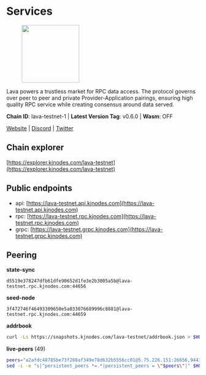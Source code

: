 # Services

<figure><img src="https://raw.githubusercontent.com/kj89/testnet_manuals/main/pingpub/logos/lava.png" width="150" alt=""><figcaption></figcaption></figure>

Lava powers a trustless market for RPC data access. The protocol  governs over peer to peer and private Provider-Application pairings,  ensuring high quality RPC service while creating consensus around data served.

**Chain ID**: lava-testnet-1 | **Latest Version Tag**: v0.6.0 | **Wasm**: OFF

[Website](https://lavanet.xyz) | [Discord](https://discord.com/invite/Tbk5NxTCdA) | [Twitter](https://twitter.com/lavanetxyz)




## Chain explorer
[https://explorer.kjnodes.com/lava-testnet](https://explorer.kjnodes.com/lava-testnet)

## Public endpoints

* api: [https://lava-testnet.api.kjnodes.com](https://lava-testnet.api.kjnodes.com)
* rpc: [https://lava-testnet.rpc.kjnodes.com](https://lava-testnet.rpc.kjnodes.com)
* grpc: [https://lava-testnet.grpc.kjnodes.com](https://lava-testnet.grpc.kjnodes.com)

## Peering

**state-sync**

```text
d5519e378247dfb61dfe90652d1fe3e2b3005a5b@lava-testnet.rpc.kjnodes.com:44656
```

**seed-node**

```text
3f472746f46493309650e5a033076689996c8881@lava-testnet.rpc.kjnodes.com:44659
```

**addrbook**
```bash
curl -Ls https://snapshots.kjnodes.com/lava-testnet/addrbook.json > $HOME/.lava/config/addrbook.json
```

**live-peers** (49)
```bash
peers="a2afdc48785be73f208af349e78d632b5556cc01@5.75.226.151:26656,944389dd08321247c8ad687d904591a3d73d16c6@173.249.38.130:26656,d5519e378247dfb61dfe90652d1fe3e2b3005a5b@65.109.68.190:44656,ec8065014ed4814b12c884ed528b96f281104528@65.21.131.215:26686,e1383b216c42acc842193c5ac7321ce6c0d73db0@78.47.37.142:26656,3173b2d34ce415ee9a1bf08646d85688bf49e299@5.189.186.222:36656,e8256f9fedf27b6de76c8a13e2db050d0a7bd905@95.216.42.83:26656,c5c98017339ce6d4d5d2a4fd0fb1aaeb966ef0f7@65.108.124.57:36656,370ae92bd28701e0c1d8dc912ccf0d40fe0db3d5@157.90.245.166:26656,8a089094624f27698f365402a059b8b810532805@207.180.229.129:26656,821c9347c927db52138dcd4bb54478fdf17f273e@81.0.218.53:26656,4634ca7cefe997035440df1095915ed255e81296@49.12.189.98:26656,e268a2ce255d51a93e6ec89ee73c233bbaec70f4@49.12.185.46:26656,c0efea9152aed75fcf3022b8af45243818c59d6a@49.12.13.104:26656,07c8a4eea1f6826509d9da5ec7eee7a1a145ab09@20.24.72.210:26656,877fb1670209bc2a347d7755388b677b330e98ea@95.216.9.42:26656,4732ed188fbe7603f81d9f4c825397277bb72217@5.75.235.195:26656,1598a86c04a64d17fa15a07eb201f50c5d760842@75.119.136.106:26656,a753585da65620cd735d790955c548ce2f3f2286@167.86.98.134:26656,9a151159039fd8abce61ddb21e5342605787792b@5.75.228.39:26656,dfa93668152cb6b3a822c987f9c22110a1c2f314@178.18.255.221:26656,4ad3f3731073a016fa0c99118b2a5a2d313928f5@207.180.233.148:26656,61c9667630221059a971a114e48a936f45084d2e@185.209.230.156:26656,ec3a0b0399b19e89e04a1fef5cfafdc0f3d8a1d7@185.209.230.159:26656,3aef9d4925d9c299a77a4209db2be3fd7ded4ad0@94.103.91.148:26656,0c630a0e2afc5e03a32e989a47743d7c09e31337@138.201.173.81:26656,6a55747d1f93e46696f233ac563e28fea24afc47@38.242.237.192:36656,e83c0fdeb2b0e258bb559d657d0907b63635127a@159.69.149.85:26656,bec79fab73dbbe345d8b26cdeeeee4ab83fdf80e@176.9.22.117:35656,474e2436e097c28472a1fe269e1825762fa340d6@38.242.128.19:26656,c83d7b205b2e80bd9a33c13161bd39d520988455@38.242.139.189:26656,ab924e7944c332bd1b52c8733e262bbdd33cb5ac@116.202.165.53:26656,ade02cddf71489b79a2054a7c6ba2cab8a0abb18@185.163.125.232:26656,d5ad7ae6caf54ef20a6dc04d30a55caac6c540c9@5.61.41.138:26656,4e96723af8feb8a515573a7b9391e7bf7d562480@194.163.162.155:26656,1550fe479ee2dcfa35f7dcd2c66f37a50d34b0e3@178.63.132.243:2237,e5f324d671e8bba44cd8eef2cb5b6e46ccf4f95a@65.108.199.120:60756,cba6347ac83120324c34514d383f3e9835ac15e9@5.75.139.114:26656,6f1f1414c63e9ffca9cb59fe4c847580da2020d6@109.123.235.222:10104,fdc3bd914360b1be8ee2e9f4a447223830527497@78.46.36.203:26656,ca1c561ad051d12cf99d8846303f4d31bfe3eb83@159.203.111.26:26656,1b09acd86e1a2db56c72db7848ada3ad581f027a@95.217.109.222:36656,2cb465a7c919321978f89701b4ae07ac505f7ad8@194.163.184.228:26656,5e8d65796d939fc16fa0c955dfbd16c9c519606b@222.71.35.43:26656,ef6e9620807e7e4614fd8e02722f8075ec277544@199.175.98.122:26656,22c51515eea1df09dc872dc8843efb7fc73770b1@199.175.98.102:26656,94bba76f57bc30a6c0afa4ca10cd54d0b247569d@38.242.221.85:26656,db8b1d876480849784569b927a3cc6d27dcc05a1@65.108.229.93:31656,7e68edc23e6c716b3248099dd1f03810a57975ef@65.109.92.150:34656"
sed -i -e "s|^persistent_peers *=.*|persistent_peers = \"$peers\"|" $HOME/.lava/config/config.toml
```

